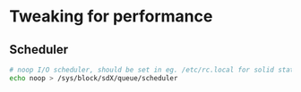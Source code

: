 # Tweaking for performance

## Scheduler

```bash
# noop I/O scheduler, should be set in eg. /etc/rc.local for solid state disks:
echo noop > /sys/block/sdX/queue/scheduler
```

